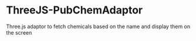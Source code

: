 # ThreeJS-PubChemAdaptor
Three.js adaptor to fetch chemicals based on the name and display them on the screen

